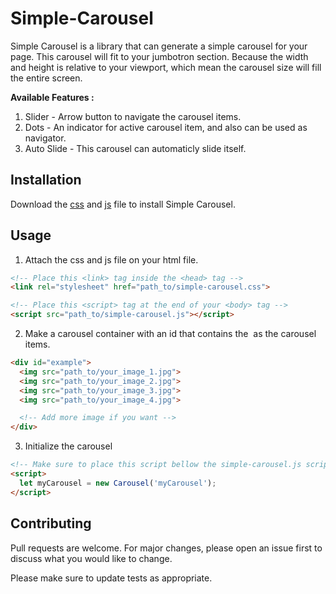 # Simple-Carousel
Simple Carousel is a library that can generate a simple carousel for your page. This carousel will fit to your jumbotron section. Because the width and height is relative to your viewport, which mean the carousel size will fill the entire screen.

**Available Features :**
1. Slider - Arrow button to navigate the carousel items.
2. Dots - An indicator for active carousel item, and also can be used as navigator.
3. Auto Slide - This carousel can automaticly slide itself.

## Installation
Download the [css]() and [js]() file to install Simple Carousel.

## Usage
1. Attach the css and js file on your html file.

```html
<!-- Place this <link> tag inside the <head> tag -->
<link rel="stylesheet" href="path_to/simple-carousel.css">

<!-- Place this <script> tag at the end of your <body> tag -->
<script src="path_to/simple-carousel.js"></script>
```

2. Make a carousel container with an id that contains the <img> as the carousel items.
```html
<div id="example">
  <img src="path_to/your_image_1.jpg">
  <img src="path_to/your_image_2.jpg">
  <img src="path_to/your_image_3.jpg">
  <img src="path_to/your_image_4.jpg">

  <!-- Add more image if you want -->
</div>
```

3. Initialize the carousel
```html
<!-- Make sure to place this script bellow the simple-carousel.js script -->
<script>
  let myCarousel = new Carousel('myCarousel');
</script>
```

## Contributing
Pull requests are welcome. For major changes, please open an issue first
to discuss what you would like to change.

Please make sure to update tests as appropriate.
